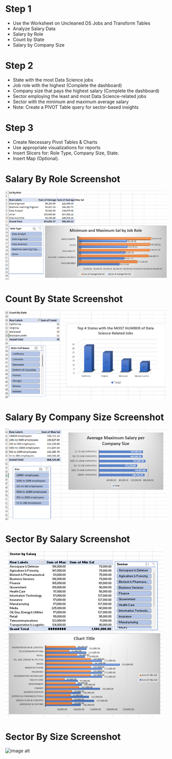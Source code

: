 # Step 1
- Use the Worksheet on Uncleaned DS Jobs and Transform Tables
- Analyze Salary Data
- Salary by Role
- Count by State
- Salary by Company Size

# Step 2
- State with the most Data Science jobs
- Job role with the highest (Complete the dashboard)
- Company size that pays the highest salary (Complete the dashboard)
- Sector employing the least and most Data Science-related jobs
- Sector with the minimum and maximum average salary
- Note: Create a PIVOT Table query for sector-based insights

# Step 3
- Create Necessary Pivot Tables & Charts
- Use appropriate visualizations for reports
- Insert Slicers for: Role Type, Company Size, State.
- Insert Map (Optional).

# Salary By Role Screenshot

![image alt](https://github.com/CarlosA012/EDM-Portfolio/blob/4a15785c927c67712ccbaac736ca97766874fac1/Midterm%20Lab%20Task%203/images/Sal%20by%20role%20pic.png)

# Count By State Screenshot

![image alt](https://github.com/CarlosA012/EDM-Portfolio/blob/2fbae5c19e9aac9a5513d9135034cbae35f01e1a/Midterm%20Lab%20Task%203/images/Count%20by%20size.png)

# Salary By Company Size Screenshot

![image alt](https://github.com/CarlosA012/EDM-Portfolio/blob/c7e426c305cfbcf99975a82a0d60c19ef430bdcb/Midterm%20Lab%20Task%203/images/Sal%20by%20size%20pic.png)

# Sector By Salary Screenshot

![image alt](https://github.com/CarlosA012/EDM-Portfolio/blob/e4288c558fe2bfce6190c09c2b82f52f391ce81c/Midterm%20Lab%20Task%203/images/Sector%20by%20Salary.png)

# Sector By Size Screenshot

![image alt]()
